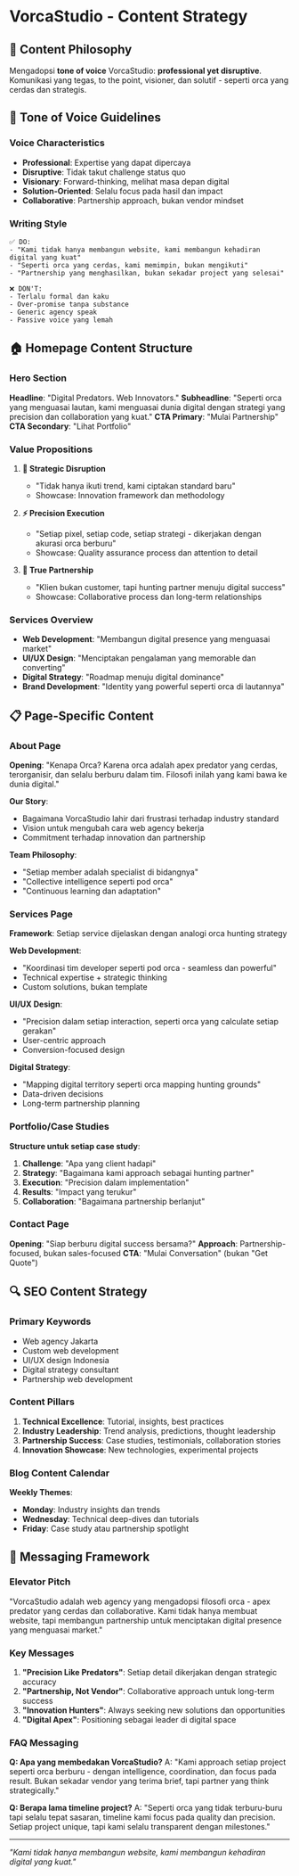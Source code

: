 # VorcaStudio - Content Strategy

## 🎯 Content Philosophy
Mengadopsi **tone of voice** VorcaStudio: **professional yet disruptive**. Komunikasi yang tegas, to the point, visioner, dan solutif - seperti orca yang cerdas dan strategis.

## 📝 Tone of Voice Guidelines

### Voice Characteristics
- **Professional**: Expertise yang dapat dipercaya
- **Disruptive**: Tidak takut challenge status quo
- **Visionary**: Forward-thinking, melihat masa depan digital
- **Solution-Oriented**: Selalu focus pada hasil dan impact
- **Collaborative**: Partnership approach, bukan vendor mindset

### Writing Style
```
✅ DO:
- "Kami tidak hanya membangun website, kami membangun kehadiran digital yang kuat"
- "Seperti orca yang cerdas, kami memimpin, bukan mengikuti"
- "Partnership yang menghasilkan, bukan sekadar project yang selesai"

❌ DON'T:
- Terlalu formal dan kaku
- Over-promise tanpa substance
- Generic agency speak
- Passive voice yang lemah
```

## 🏠 Homepage Content Structure

### Hero Section
**Headline**: "Digital Predators. Web Innovators."
**Subheadline**: "Seperti orca yang menguasai lautan, kami menguasai dunia digital dengan strategi yang precision dan collaboration yang kuat."
**CTA Primary**: "Mulai Partnership"
**CTA Secondary**: "Lihat Portfolio"

### Value Propositions
1. **🎯 Strategic Disruption**
   - "Tidak hanya ikuti trend, kami ciptakan standard baru"
   - Showcase: Innovation framework dan methodology

2. **⚡ Precision Execution** 
   - "Setiap pixel, setiap code, setiap strategi - dikerjakan dengan akurasi orca berburu"
   - Showcase: Quality assurance process dan attention to detail

3. **🤝 True Partnership**
   - "Klien bukan customer, tapi hunting partner menuju digital success"
   - Showcase: Collaborative process dan long-term relationships

### Services Overview
- **Web Development**: "Membangun digital presence yang menguasai market"
- **UI/UX Design**: "Menciptakan pengalaman yang memorable dan converting"
- **Digital Strategy**: "Roadmap menuju digital dominance"
- **Brand Development**: "Identity yang powerful seperti orca di lautannya"

## 📋 Page-Specific Content

### About Page
**Opening**: "Kenapa Orca? Karena orca adalah apex predator yang cerdas, terorganisir, dan selalu berburu dalam tim. Filosofi inilah yang kami bawa ke dunia digital."

**Our Story**:
- Bagaimana VorcaStudio lahir dari frustrasi terhadap industry standard
- Vision untuk mengubah cara web agency bekerja
- Commitment terhadap innovation dan partnership

**Team Philosophy**:
- "Setiap member adalah specialist di bidangnya"
- "Collective intelligence seperti pod orca"
- "Continuous learning dan adaptation"

### Services Page
**Framework**: Setiap service dijelaskan dengan analogi orca hunting strategy

**Web Development**:
- "Koordinasi tim developer seperti pod orca - seamless dan powerful"
- Technical expertise + strategic thinking
- Custom solutions, bukan template

**UI/UX Design**:
- "Precision dalam setiap interaction, seperti orca yang calculate setiap gerakan"
- User-centric approach
- Conversion-focused design

**Digital Strategy**:
- "Mapping digital territory seperti orca mapping hunting grounds"
- Data-driven decisions
- Long-term partnership planning

### Portfolio/Case Studies
**Structure untuk setiap case study**:
1. **Challenge**: "Apa yang client hadapi"
2. **Strategy**: "Bagaimana kami approach sebagai hunting partner"
3. **Execution**: "Precision dalam implementation"
4. **Results**: "Impact yang terukur"
5. **Collaboration**: "Bagaimana partnership berlanjut"

### Contact Page
**Opening**: "Siap berburu digital success bersama?"
**Approach**: Partnership-focused, bukan sales-focused
**CTA**: "Mulai Conversation" (bukan "Get Quote")

## 🔍 SEO Content Strategy

### Primary Keywords
- Web agency Jakarta
- Custom web development
- UI/UX design Indonesia  
- Digital strategy consultant
- Partnership web development

### Content Pillars
1. **Technical Excellence**: Tutorial, insights, best practices
2. **Industry Leadership**: Trend analysis, predictions, thought leadership
3. **Partnership Success**: Case studies, testimonials, collaboration stories
4. **Innovation Showcase**: New technologies, experimental projects

### Blog Content Calendar
**Weekly Themes**:
- **Monday**: Industry insights dan trends
- **Wednesday**: Technical deep-dives dan tutorials  
- **Friday**: Case study atau partnership spotlight

## 💬 Messaging Framework

### Elevator Pitch
"VorcaStudio adalah web agency yang mengadopsi filosofi orca - apex predator yang cerdas dan collaborative. Kami tidak hanya membuat website, tapi membangun partnership untuk menciptakan digital presence yang menguasai market."

### Key Messages
1. **"Precision Like Predators"**: Setiap detail dikerjakan dengan strategic accuracy
2. **"Partnership, Not Vendor"**: Collaborative approach untuk long-term success  
3. **"Innovation Hunters"**: Always seeking new solutions dan opportunities
4. **"Digital Apex"**: Positioning sebagai leader di digital space

### FAQ Messaging
**Q: Apa yang membedakan VorcaStudio?**
A: "Kami approach setiap project seperti orca berburu - dengan intelligence, coordination, dan focus pada result. Bukan sekadar vendor yang terima brief, tapi partner yang think strategically."

**Q: Berapa lama timeline project?**
A: "Seperti orca yang tidak terburu-buru tapi selalu tepat sasaran, timeline kami focus pada quality dan precision. Setiap project unique, tapi kami selalu transparent dengan milestones."

---
*"Kami tidak hanya membangun website, kami membangun kehadiran digital yang kuat."*